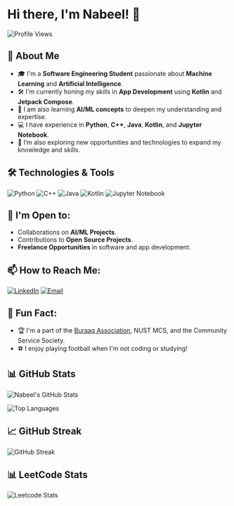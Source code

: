 # Hi there, I'm Nabeel! 👋

![Profile Views](https://komarev.com/ghpvc/?username=nabeelshan78&color=brightgreen)

## 🚀 About Me

- 🎓 I'm a **Software Engineering Student** passionate about **Machine Learning** and **Artificial Intelligence**.
- 🛠 I'm currently honing my skills in **App Development** using **Kotlin** and **Jetpack Compose**.
- 🤖 I am also learning **AI/ML concepts** to deepen my understanding and expertise.
- 💻 I have experience in **Python**, **C++**, **Java**, **Kotlin**, and **Jupyter Notebook**.
- 🌱 I’m also exploring new opportunities and technologies to expand my knowledge and skills.

## 🛠 Technologies & Tools

![Python](https://img.shields.io/badge/-Python-333333?style=flat&logo=python)
![C++](https://img.shields.io/badge/-C++-00599C?style=flat&logo=cplusplus)
![Java](https://img.shields.io/badge/-Java-007396?style=flat&logo=java)
![Kotlin](https://img.shields.io/badge/-Kotlin-0095D5?style=flat&logo=kotlin)
![Jupyter Notebook](https://img.shields.io/badge/-Jupyter%20Notebook-F37626?style=flat&logo=jupyter)

## 💼 I'm Open to:

- Collaborations on **AI/ML Projects**.
- Contributions to **Open Source Projects**.
- **Freelance Opportunities** in software and app development.

## 📫 How to Reach Me:

[![LinkedIn](https://img.shields.io/badge/-LinkedIn-0077B5?style=flat&logo=Linkedin&logoColor=white)](https://www.linkedin.com/in/nabeel-shan-816a04305/)
[![Email](https://img.shields.io/badge/-Email-D14836?style=flat&logo=Gmail&logoColor=white)](mailto:nabeelshan078@gmail.com)

## 🌟 Fun Fact:

- 🏆 I'm a part of the [Buraaq Association](https://example.com), NUST MCS, and the Community Service Society.
- ⚽ I enjoy playing football when I'm not coding or studying!

## 📊 GitHub Stats

![Nabeel's GitHub Stats](https://github-readme-stats.vercel.app/api?username=nabeelshan78&show_icons=true&theme=radical)

![Top Languages](https://github-readme-stats.vercel.app/api/top-langs/?username=nabeelshan78&layout=compact&theme=radical)

## 📈 GitHub Streak

![GitHub Streak](https://streak-stats.demolab.com?user=nabeelshan78&theme=radical)
## 📊 LeetCode Stats
![Leetcode Stats](https://leetcard.jacoblin.cool/Nabeelshan3443?theme=dark)
